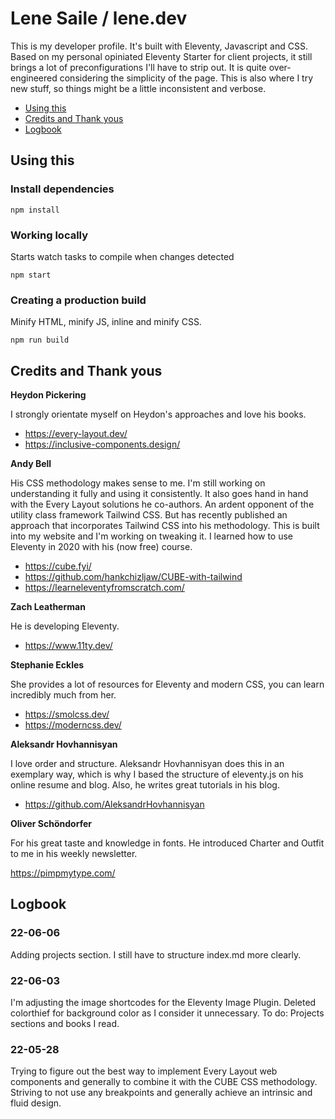 # Lene Saile / lene.dev

This is my developer profile. It's built with Eleventy, Javascript and CSS. Based on my personal opiniated Eleventy Starter for client projects, it still brings a lot of preconfigurations I'll have to strip out. It is quite over-engineered considering the simplicity of the page.
This is also where I try new stuff, so things might be a little inconsistent and verbose.

- [Using this](#using-this)
- [Credits and Thank yous](#credits-and-thank-yous)
- [Logbook](#logbook)

## Using this

### Install dependencies

```
npm install
```

### Working locally

Starts watch tasks to compile when changes detected

```
npm start
```

### Creating a production build

Minify HTML, minify JS, inline and minify CSS.

```
npm run build
```

## Credits and Thank yous

**Heydon Pickering**

I strongly orientate myself on Heydon's approaches and love his books.

- https://every-layout.dev/
- https://inclusive-components.design/

**Andy Bell**

His CSS methodology makes sense to me. I'm still working on understanding it fully and using it consistently. It also goes hand in hand with the Every Layout solutions he co-authors. An ardent opponent of the utility class framework Tailwind CSS. But has recently published an approach that incorporates Tailwind CSS into his methodology. This is built into my website and I'm working on tweaking it.
I learned how to use Eleventy in 2020 with his (now free) course.

- https://cube.fyi/
- https://github.com/hankchizljaw/CUBE-with-tailwind
- https://learneleventyfromscratch.com/

**Zach Leatherman**

He is developing Eleventy.

- https://www.11ty.dev/

**Stephanie Eckles**

She provides a lot of resources for Eleventy and modern CSS, you can learn incredibly much from her.

- https://smolcss.dev/
- https://moderncss.dev/

**Aleksandr Hovhannisyan**

I love order and structure. Aleksandr Hovhannisyan does this in an exemplary way, which is why I based the structure of eleventy.js on his online resume and blog. Also, he writes great tutorials in his blog.

- https://github.com/AleksandrHovhannisyan

**Oliver Schöndorfer**

For his great taste and knowledge in fonts.
He introduced Charter and Outfit to me in his weekly newsletter.

https://pimpmytype.com/

## Logbook

### 22-06-06

Adding projects section. I still have to structure index.md more clearly.

### 22-06-03

I'm adjusting the image shortcodes for the Eleventy Image Plugin. Deleted colorthief for background color as I consider it unnecessary.
To do: Projects sections and books I read.

### 22-05-28

Trying to figure out the best way to implement Every Layout web components and generally to combine it with the CUBE CSS methodology. Striving to not use any breakpoints and generally achieve an intrinsic and fluid design.
